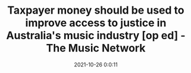 ---
"title": "Taxpayer money should be used to improve access to justice in Australia's music industry [op ed] - The Music Network"
"date": "2021-10-26 0:0:11"
"feed_name": "GOOGLENEWSINDUSTRIAL"
"feed_website": "https://news.google.com/search?q=industrial%2Bincident&hl=en-US&gl=US&ceid=US:en"
"feed_rss": "https://news.google.com/rss/search?q=industrial%2Bincident&hl=en-US&gl=US&ceid=US:en"
"link": "https://themusicnetwork.com/chris-jervis-taxpayer-funds-music-industry/"
"source": "{'href': 'https://themusicnetwork.com', 'title': 'The Music Network'}"
"file": "_posts/2021-1-1-d9574c1aefb78f0200a074cd9be3ec802a51c71e.md"
"accident": "0"
"drilling": "0"
"dead": "0"
"injured": "0"
"arrested": "0"
"place": "unknown place"
"where": "unknown site"
"causes": "unknown"
"place_uri": "unknown place"
---